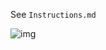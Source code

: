 See `Instructions.md`

![img](https://img.shields.io/static/v1?label=C%23&message=Copilot&color=<COLOR>)

